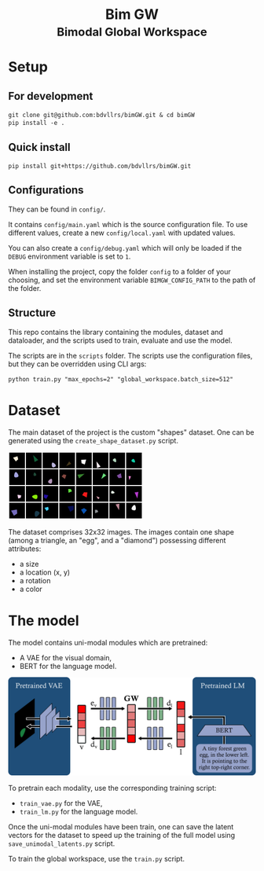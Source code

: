 <div align="center">
    <h1>Bim GW<br><small>Bimodal Global Workspace</small></h1>
</div>

# Setup

## For development

```
git clone git@github.com:bdvllrs/bimGW.git & cd bimGW
pip install -e .
```

## Quick install

```
pip install git+https://github.com/bdvllrs/bimGW.git
```

## Configurations

They can be found in `config/`.

It contains `config/main.yaml` which is the source configuration file. To use
different values,
create a new `config/local.yaml` with updated values.

You can also create a `config/debug.yaml` which will only be loaded if
the `DEBUG` environment
variable is set to `1`.

When installing the project, copy the folder `config` to a folder of your
choosing, and set the environment
variable `BIMGW_CONFIG_PATH` to the path of the folder.

## Structure

This repo contains the library containing the modules, dataset and dataloader,
and the scripts used to train,
evaluate and use the model.

The scripts are in the `scripts` folder.
The scripts use the configuration files, but they can be overridden using CLI
args:

```
python train.py "max_epochs=2" "global_workspace.batch_size=512"
```

# Dataset

The main dataset of the project is the custom "shapes" dataset. One can be
generated using the `create_shape_dataset.py`
script.

![Some validation examples of the shapes dataset](images/shapes_dataset.png)

The dataset comprises 32x32 images. The images contain one shape (among a
triangle, an "egg", and a "diamond")
possessing different attributes:

- a size
- a location (x, y)
- a rotation
- a color

# The model

The model contains uni-modal modules which are pretrained:

- A VAE for the visual domain,
- BERT for the language model.

![Diagram of the model](images/model.png)

To pretrain each modality, use the corresponding training script:

- `train_vae.py` for the VAE,
- `train_lm.py` for the language model.

Once the uni-modal modules have been train, one can save the latent vectors for
the dataset to speed up the training
of the full model using `save_unimodal_latents.py` script.

To train the global workspace, use the `train.py` script.
